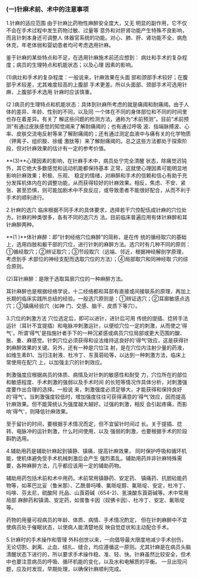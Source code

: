 ###   (一)针麻术前、术中的注意事项  

1.针麻的适应范围      由于针麻比药物性麻醉安全度大，又无 明显的副作用，它不仅不会在手术过程中发生药物过敏、过量等 意外和对肝肾功能产生特殊不良影响，而且针刺本身还可调整人 体器官系统的功能。对心、肺、肝、肾功能不全，病危休克，年老体弱和婴幼患者均可考虑选用针麻。

  鉴于针麻的某些特点和不足，在选用针麻施术前还应想到： 病灶和手术的复杂程度；病员的生理特点和机能状态；以及心理 因素的影响。

  (1)病灶和手术的复杂程度：一般说来，针麻效果在头面 部和颈部手术较好；在腹部乎术较差，尤其难度较高的上腹部 手术更差。所以头面部、颈部手术可选用针麻，上腹部手术选用 针麻时应该慎重。

  (2 )病员的生理特点和机能状态：具体到针麻所考虑的就是痛阈和耐痛阈。由于人体的差异、年龄、性别的不同，以及同 一个体在不同的身体部位和不同的时间里也存在着差异。有关了  解这些问题的检测方法，通称为“术前预测”。目前“术前预测”有通过皮肤感觉的知觉阈来了解耐痛阈的；也有通过呼吸 波、指端脉搏波、心率、皮肤交流电反射等来了解耐痛阈的；还有通过测定血液中与痛有关的化学物质（钾离子、组织胺、徐缓 激肽等）来了解耐痛阈的。总之这些方法都处于探索阶段，但对针麻效果的估计有一定的参考价值。

  **(3)**心理因素的影响，在针麻手术中，病员处宁完全清醒  状态，除痛觉迟钝外，其它绝大多数感觉和运动机能都保持基本 正常，这就使心理因素可能明显地影响针麻效果；积极、乐观、 稳定的情绪，对麻醉和手术的信赖和信心有助于充分发挥机体内在的调整功能，从而获得较好的针麻效果。相反，焦虑、不安、紧张、甚至恐惧，则可能加剧术中不良反应，或导致患者不能很好配合，从而不利于手术的顺利进行。

  2.针麻的选穴     临床根据不同手术的具体要求，选择若干穴倥配伍成针麻的穴位处方。针麻的种类很多，各有不同的选穴方  法。目前临床普遍应用有体针麻醉和耳针麻醉两种。

  **(1 )**体针麻醉：即“针刺经络穴位麻醉”的简称，是在传  统的循经取穴的基础上，选用四肢和躯干部的穴位，进行针刺的麻醉方法。选穴时有几种不同的原则：①循经取穴；②辨证取穴；③节段取穴（远端、邻近，根据神经解剖学原理，考虑到手  术部位的神经支配而选取穴位的方法）；④局部取穴和同神经取  穴的综合原则。 

 (2)耳针麻醉：是限于选取耳廓穴位的一种麻醉方法。

 耳针麻醉也是根据经络学说，十二经络都和耳部有直接或间接联系的原理，再加上长期的临床实践所总结的经验。一般选穴原则是：①辨证选穴；②耳廓敏感点选穴；③镇痛经验穴（如神  门、交感、脑干、皮质下等穴）。 

3.穴位的刺激方法    穴位选定后，即可以进针，进针后可用 传统的提插、捻转手法运针（耳针不宜提插）和电脉冲刺激运针，以便给穴位一定的刺激，从而使之‘得气'。所谓‘得气'是指施针者手下的一种沉紧感或病员穴位局部或更大范围的酸、  胀、重、麻感觉。针刺穴位必须获得和设法维持这良好的'得气‘效应，这是获得针刺麻醉效果的关键。另外，还有一种是穴位注  射，是在穴位内注射少量的药液，如维生素B1、当归注射液、杜冷丁、东茛菪硷等，以达到一种刺激方法，临床上常使用在配穴  上，以加强主穴的针刺效应。

  刺激强度应根据病员的体质、病情及对针刺的敏感性和耐受  力，穴位所在的部位和敏感程度、手术刺激的强弱以及手术时间 的长短等情况作具体分析，对刺激强度要作出合理的选择。一般说 来，刺激强度必须足够大，才能获得和保持良好的‘得气‘。当刺激强度较低时，增加强度往往可获得满意的‘得气‘效应，因而提高针麻效果。但不能笼统认为强度越大越好。过强的刺激，相反 会引起疼痛，而影响'得气'，则降低针麻效果。 

 至于留针的时间，要根据手术情况而定，但不宜留针时间过  长。关于提插、捻转、电脉冲的运针刺激，什么时间使用，以及 强弱的刺激，也要根据手术的阶段斟酌选用。

  4.辅助用药是辅助针麻起到镇静、镇痛，提高针麻效果，  同时保护呼吸和循环机能，使机体避免受手术机械刺激后会产生  强烈紊乱。辅助用药并非针麻特殊需要，各种麻醉方法，几乎都应该用一定的辅助药物。 

 辅助用药包括术前和术中用药。术前常用镇静药、安定药、  镇痛药、抗胆硷能药物等，如苯巴比妥（鲁米那）、乙酰普吗嗪、氟哌啶醇、氟哌啶、安定，杜冷丁、吗啡、芬太尼，硫酸阿 托品、山莨菪碱（654-2)、氢溴酸东莨菪碱等。术中常用局部 麻醉药和镇滴、安定药，如普鲁卡因（奴佛卡因）、杜冷丁、安定、氟哌啶等。

药物的用量可视病员的年龄、体质、病情、手术情况酌定，  但在针刺麻醉中不宜使病员处于催眠状态，以使病人能清楚地反 映自觉症状和主动配合手术。  

5.针麻时的手术操作和管理      外科创世以来，一向倡导最大限度地减少手术创伤，无论切割、剥离、止血、结扎、缝合，均应遵循这一原则。尤其针麻是在病员头脑清醒状态下进行的，所以要求手术操作稳、准、轻、快。针麻虽然比较安全，但术中也要注意病员的呼吸、循环机能的变化，以及水和电解质的平衡。  一旦出现问题，应及时发现，早期处理，以确保针麻顺利完成。
